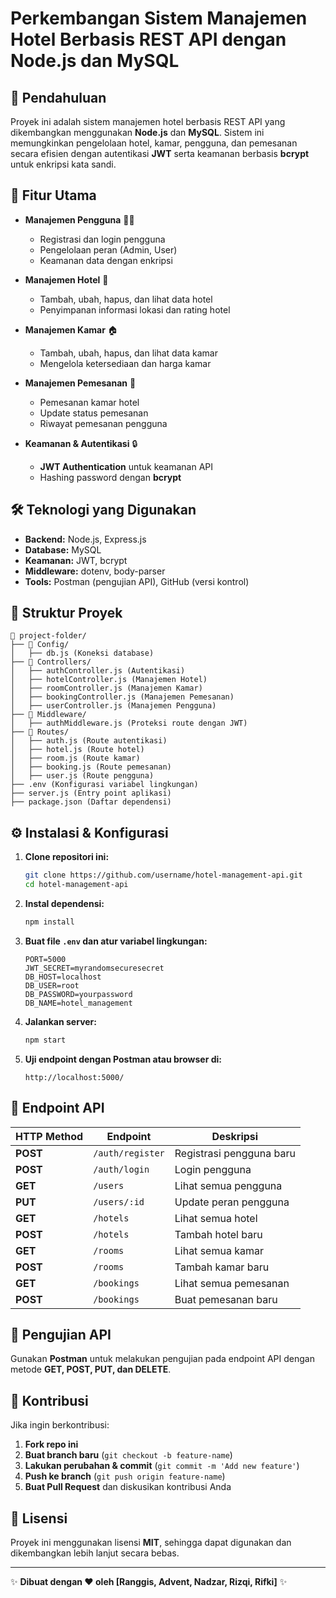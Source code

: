 # Perkembangan Sistem Manajemen Hotel Berbasis REST API dengan Node.js dan MySQL

## 📌 Pendahuluan

Proyek ini adalah sistem manajemen hotel berbasis REST API yang dikembangkan menggunakan **Node.js** dan **MySQL**. Sistem ini memungkinkan pengelolaan hotel, kamar, pengguna, dan pemesanan secara efisien dengan autentikasi **JWT** serta keamanan berbasis **bcrypt** untuk enkripsi kata sandi.

## 🚀 Fitur Utama

- **Manajemen Pengguna** 🧑‍💼

  - Registrasi dan login pengguna
  - Pengelolaan peran (Admin, User)
  - Keamanan data dengan enkripsi

- **Manajemen Hotel** 🏨

  - Tambah, ubah, hapus, dan lihat data hotel
  - Penyimpanan informasi lokasi dan rating hotel

- **Manajemen Kamar** 🏠

  - Tambah, ubah, hapus, dan lihat data kamar
  - Mengelola ketersediaan dan harga kamar

- **Manajemen Pemesanan** 📅

  - Pemesanan kamar hotel
  - Update status pemesanan
  - Riwayat pemesanan pengguna

- **Keamanan & Autentikasi** 🔒

  - **JWT Authentication** untuk keamanan API
  - Hashing password dengan **bcrypt**

## 🛠️ Teknologi yang Digunakan

- **Backend:** Node.js, Express.js
- **Database:** MySQL
- **Keamanan:** JWT, bcrypt
- **Middleware:** dotenv, body-parser
- **Tools:** Postman (pengujian API), GitHub (versi kontrol)

## 📂 Struktur Proyek

```
📂 project-folder/
├── 📂 Config/
│   ├── db.js (Koneksi database)
├── 📂 Controllers/
│   ├── authController.js (Autentikasi)
│   ├── hotelController.js (Manajemen Hotel)
│   ├── roomController.js (Manajemen Kamar)
│   ├── bookingController.js (Manajemen Pemesanan)
│   ├── userController.js (Manajemen Pengguna)
├── 📂 Middleware/
│   ├── authMiddleware.js (Proteksi route dengan JWT)
├── 📂 Routes/
│   ├── auth.js (Route autentikasi)
│   ├── hotel.js (Route hotel)
│   ├── room.js (Route kamar)
│   ├── booking.js (Route pemesanan)
│   ├── user.js (Route pengguna)
├── .env (Konfigurasi variabel lingkungan)
├── server.js (Entry point aplikasi)
├── package.json (Daftar dependensi)
```

## ⚙️ Instalasi & Konfigurasi

1. **Clone repositori ini:**
   ```sh
   git clone https://github.com/username/hotel-management-api.git
   cd hotel-management-api
   ```
2. **Instal dependensi:**
   ```sh
   npm install
   ```
3. **Buat file ********************`.env`******************** dan atur variabel lingkungan:**
   ```env
   PORT=5000
   JWT_SECRET=myrandomsecuresecret
   DB_HOST=localhost
   DB_USER=root
   DB_PASSWORD=yourpassword
   DB_NAME=hotel_management
   ```
4. **Jalankan server:**
   ```sh
   npm start
   ```
5. **Uji endpoint dengan Postman atau browser di:**
   ```
   http://localhost:5000/
   ```

## 📡 Endpoint API

| HTTP Method | Endpoint         | Deskripsi                |
| ----------- | ---------------- | ------------------------ |
| **POST**    | `/auth/register` | Registrasi pengguna baru |
| **POST**    | `/auth/login`    | Login pengguna           |
| **GET**     | `/users`         | Lihat semua pengguna     |
| **PUT**     | `/users/:id`     | Update peran pengguna    |
| **GET**     | `/hotels`        | Lihat semua hotel        |
| **POST**    | `/hotels`        | Tambah hotel baru        |
| **GET**     | `/rooms`         | Lihat semua kamar        |
| **POST**    | `/rooms`         | Tambah kamar baru        |
| **GET**     | `/bookings`      | Lihat semua pemesanan    |
| **POST**    | `/bookings`      | Buat pemesanan baru      |

## 🎯 Pengujian API

Gunakan **Postman** untuk melakukan pengujian pada endpoint API dengan metode **GET, POST, PUT, dan DELETE**.

## 📢 Kontribusi

Jika ingin berkontribusi:

1. **Fork repo ini**
2. **Buat branch baru** (`git checkout -b feature-name`)
3. **Lakukan perubahan & commit** (`git commit -m 'Add new feature'`)
4. **Push ke branch** (`git push origin feature-name`)
5. **Buat Pull Request** dan diskusikan kontribusi Anda

## 📝 Lisensi

Proyek ini menggunakan lisensi **MIT**, sehingga dapat digunakan dan dikembangkan lebih lanjut secara bebas.

---

✨ **Dibuat dengan ❤️ oleh [Ranggis, Advent, Nadzar, Rizqi, Rifki]** ✨
